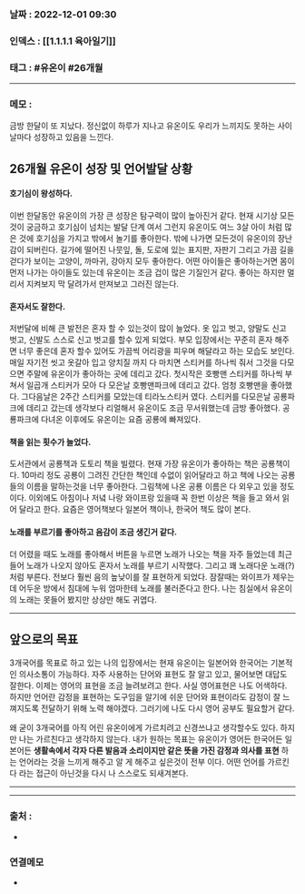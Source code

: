 ### 날짜 :  2022-12-01 09:30

### 인덱스 : [[1.1.1.1 육아일기]]

### 태그 : #유온이 #26개월

----

### 메모 :


금방 한달이 또 지났다. 정신없이 하루가 지나고 유온이도 우리가 느끼지도 못하는 사이 
날마다 성장하고 있음을 느낀다.

## 26개월 유온이 성장 및 언어발달 상황

#### 호기심이 왕성하다.
이번 한달동안 유온이의 가장 큰 성장은 탐구력이 많이 높아진거 같다.
현재 시기상 모든것이 궁금하고 호기심이 넘치는 발달 단계 여서 그런지
유온이도 여느 3살 아이 처럼 많은 것에 호기심을 가지고 밖에서 놀기를 좋아한다.
밖에 나가면 모든것이 유온이의 장난감이 되버린다.
길가에 떨어진 나뭇잎, 돌, 도로에 있는 표지판, 자판기 그리고 가끔 길을 걷다가 보이는 고양이, 까마귀, 강아지 모두 좋아한다. 
어떤 아이들은 좋아하는거면 몸이 먼저 나가는 아이들도 있는데
유온이는 조금 겁이 많은 기질인거 같다. 좋아는 하지만 멀리서 지켜보지 막 달려가서 만져보고 그러진 않는다.

#### 혼자서도 잘한다.
저번달에 비해 큰 발전은 혼자 할 수 있는것이 많이 늘었다.
옷 입고 벗고, 양말도 신고 벗고, 신발도 스스로 신고 벗고를 할수 있게 되었다.
부모 입장에서는 꾸준히 혼자 해주면 너무 좋은데 혼자 할수 있어도 가끔씩 어리광을 피우며 해달라고 하는 모습도 보인다.
매일 자기전 씻고 옷갈아 입고 양치질 까지 다 마치면 스티커를 하나씩 줘서 그것을 다모으면 주말에 유온이가 좋아하는 곳에 데리고 갔다.
첫시작은 호빵맨 스티커를 하나씩 부쳐서 일곱개 스티커가 모아 다 모은날 호빵맨파크에 데리고 갔다.
엄청 호빵맨을 좋아했다.
그다음날은 2주간 스티커를 모았는데 티라노스티커 였다. 스티커를 다모은날 공룡파크에 데리고 갔는데
생각보다 리얼해서 유온이도 조금 무서워했는데 금방 좋아했다.
공룡파크에 다녀온 이후에도 유온이는 요즘 공룡에 빠져있다. 

#### 책을 읽는 횟수가 늘었다.
도서관에서 공룡책과 도토리 책을 빌렸다. 현재 가장 유온이가 좋아하는 책은 공룡책이다.
10마리 정도 공룡이 그려진 간단한 책인데 수없이 읽어달라고 하고 책에 나오는 공룡들의 이름을 말하는것을 너무 좋아한다.  그림책에 나온 공룡 이름은 다 외우고 있을 정도이다.
이외에도 아침이나 저녘 나랑 와이프랑 있을때 꼭 한번 이상은 책을 들고 와서 읽어 달라고 한다.
요즘은 영어책보다 일본어 책이나, 한국어 책도 많이 본다.

#### 노래를 부르기를 좋아하고 음감이 조금 생긴거 같다.
더 어렸을 때도 노래를 좋아해서 버튼을 누르면 노래가 나오는 책을 자주 들었는데
최근 들어 노래가 나오지 않아도 혼자서 노래를 부르기 시작했다.
그리고 꽤 노래다운 노래(?) 처럼 부른다. 전보다 훨씬 음의 높낮이를 잘 표현하게 되었다.
잠잘때는 와이프가 제우는데 어두운 방에서 침대에 누워 엄마한테 노래를 불러준다고 한다.
나는 침실에서 유온이의 노래는 못들어 봤지만 상상만 해도 귀엽다.

---

## 앞으로의 목표 

3개국어를 목표로 하고 있는 나의 입장에서는 현재 유온이는 일본어와 한국어는 기본적인 의사소통이 가능하다. 자주 사용하는 단어와 표현도 잘 알고 있고, 물어보면 대답도 잘한다.
이제는 영어의 표현을 조금 늘려보려고 한다. 사실 영어표현은 나도 어색하다.
하지만 언어란 감정을 표현하는 도구임을 알기에 쉬운 단어와 표현이라도 감정이 잘 느껴지도록 전달하기 위해 노력 해야겠다. 그러기에 나도 다시 영어 공부도 필요할거 같다.

왜 굳이 3개국어를 아직 어린 유온이에게 가르치려고 신경쓰냐고 생각할수도 있다.
하지만 나는 가르친다고 생각하지 않는다. 내가 원하는 목표는 유온이가 영어든 한국어든 일본어든 **생활속에서 각자 다른 발음과 소리이지만 같은 뜻을 가진  감정과 의사를 표현** 하는 언어라는 것을 느끼게 해주고 
 알 게 해주고 싶은것이 전부 이다.
어떤 언어를 가르킨다 라는 접근이 아닌것을 다시 나 스스로도 되새겨본다.

---



----
### 출처 :
-


### 연결메모
-
















